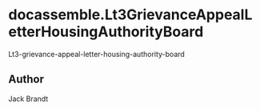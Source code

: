 # docassemble.Lt3GrievanceAppealLetterHousingAuthorityBoard

Lt3-grievance-appeal-letter-housing-authority-board

## Author

Jack Brandt

